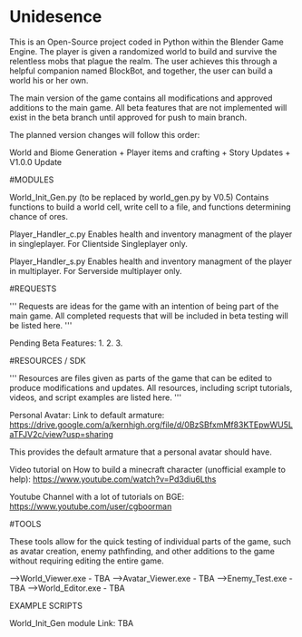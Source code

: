 # Unidesence
This is an Open-Source project coded in Python within the Blender Game Engine. The player is given a randomized world to build and survive the relentless mobs that plague the realm. The user achieves this through a helpful companion named BlockBot, and together, the user can build a world his or her own.

The main version of the game contains all modifications and approved additions to the main game. All beta features that are not implemented will exist in the beta branch until approved for push to main branch.

The planned version changes will follow this order:

World and Biome Generation + Player items and crafting + Story Updates + V1.0.0 Update









#MODULES


World_Init_Gen.py (to be replaced by world_gen.py by V0.5)
Contains functions to build a world cell, write cell to a file, and functions determining chance of ores.

Player_Handler_c.py
Enables health and inventory managment of the player in singleplayer. For Clientside Singleplayer only.

Player_Handler_s.py
Enables health and inventory managment of the player in multiplayer. For Serverside multiplayer only.


#REQUESTS

'''
Requests are ideas for the game with an intention of being part of the main game. All completed requests that will be included in beta testing will be listed here. 
'''

Pending Beta Features:
1.
2.
3.




#RESOURCES / SDK

'''
Resources are files given as parts of the game that can be edited to produce modifications and updates. All resources, including script tutorials, videos, and script examples are listed here.
'''

Personal Avatar:
    Link to default armature: https://drive.google.com/a/kernhigh.org/file/d/0BzSBfxmMf83KTEpwWU5LaTFJV2c/view?usp=sharing
    
This provides the default armature that a personal avatar should have.

Video tutorial on How to build a minecraft character (unofficial example to help):
https://www.youtube.com/watch?v=Pd3diu6Lths

Youtube Channel with a lot of tutorials on BGE: https://www.youtube.com/user/cgboorman

#TOOLS

These tools allow for the quick testing of individual parts of the game, such as avatar creation, enemy pathfinding, and other additions to the game without requiring editing the entire game.

-->World_Viewer.exe - TBA
-->Avatar_Viewer.exe - TBA
-->Enemy_Test.exe - TBA
-->World_Editor.exe - TBA

EXAMPLE SCRIPTS

World_Init_Gen module
Link: TBA

